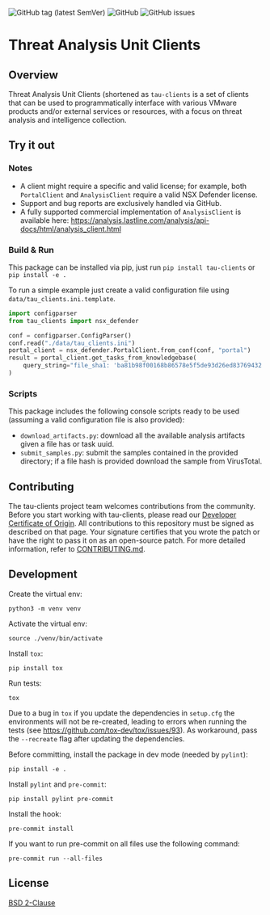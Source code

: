 ![GitHub tag (latest SemVer)](https://img.shields.io/github/tag/vmware-samples/tau-clients)
![GitHub](https://img.shields.io/pypi/l/tau-clients)
![GitHub issues](https://img.shields.io/github/issues/vmware-samples/tau-clients)

# Threat Analysis Unit Clients

## Overview

Threat Analysis Unit Clients (shortened as `tau-clients` is a set of clients that can be used
to programmatically interface with various VMware products and/or external services or
resources, with a focus on threat analysis and intelligence collection.

## Try it out

### Notes

* A client might require a specific and valid license; for example, both `PortalClient` and
  `AnalysisClient` require a valid NSX Defender license.
* Support and bug reports are exclusively handled via GitHub.
* A fully supported commercial implementation of `AnalysisClient` is available here:
  https://analysis.lastline.com/analysis/api-docs/html/analysis_client.html

### Build & Run

This package can be installed via pip, just run `pip install tau-clients` or `pip install -e .`

To run a simple example just create a valid configuration file using `data/tau_clients.ini.template`.
```python
import configparser
from tau_clients import nsx_defender

conf = configparser.ConfigParser()
conf.read("./data/tau_clients.ini")
portal_client = nsx_defender.PortalClient.from_conf(conf, "portal")
result = portal_client.get_tasks_from_knowledgebase(
    query_string="file_sha1: 'ba81b98f00168b86578e5f5de93d26ed83769432'",
)
```

### Scripts

This package includes the following console scripts ready to be used (assuming a valid
configuration file is also provided):

* `download_artifacts.py`: download all the available analysis artifacts given a file has or
  task uuid.
* `submit_samples.py`: submit the samples contained in the provided directory; if a file hash is
  provided download the sample from VirusTotal.

## Contributing

The tau-clients project team welcomes contributions from the community. Before you start working with tau-clients, please
read our [Developer Certificate of Origin](https://cla.vmware.com/dco). All contributions to this repository must be
signed as described on that page. Your signature certifies that you wrote the patch or have the right to pass it on
as an open-source patch. For more detailed information, refer to [CONTRIBUTING.md](CONTRIBUTING.md).

## Development

Create the virtual env:

`python3 -m venv venv`

Activate the virtual env:

`source ./venv/bin/activate`

Install `tox`:

`pip install tox`

Run tests:

`tox`

Due to a bug in `tox` if you update the dependencies in `setup.cfg` the environments will not be
re-created, leading to errors when running the tests
(see https://github.com/tox-dev/tox/issues/93).
As workaround, pass the `--recreate` flag after updating the dependencies.

Before committing, install the package in dev mode (needed by `pylint`):

`pip install -e .`

Install `pylint` and `pre-commit`:

`pip install pylint pre-commit`

Install the hook:

`pre-commit install`

If you want to run pre-commit on all files use the following command:

`pre-commit run --all-files`

## License
[BSD 2-Clause](https://spdx.org/licenses/BSD-2-Clause.html)
